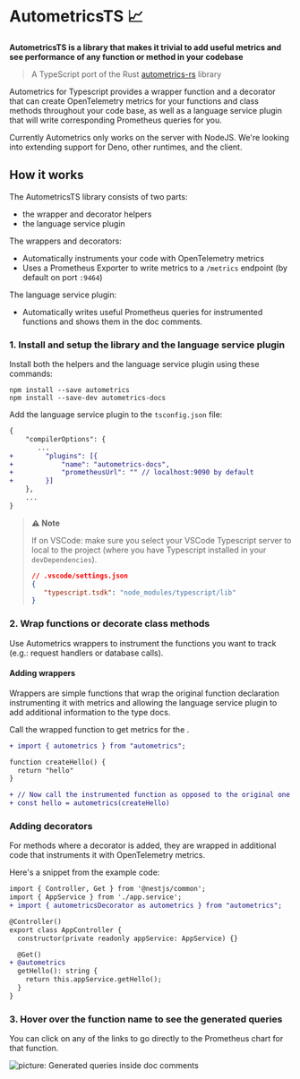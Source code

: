# AutometricsTS 📈

**AutometricsTS is a library that makes it trivial to add useful metrics and see performance of any function or method in your codebase**

> A TypeScript port of the Rust [autometrics-rs](https://github.com/fiberplane/autometrics-rs) library

Autometrics for Typescript provides a wrapper function and a decorator that can create OpenTelemetry metrics for your functions and class methods throughout your code base, as well as a language service plugin that will write corresponding Prometheus queries for you.

Currently Autometrics only works on the server with NodeJS. We're looking into extending support for Deno, other runtimes, and the client.

## How it works

The AutometricsTS library consists of two parts:
- the wrapper and decorator helpers
- the language service plugin

The wrappers and decorators:
- Automatically instruments your code with OpenTelemetry metrics
- Uses a Prometheus Exporter to write metrics to a `/metrics` endpoint (by default on port `:9464`)

The language service plugin:
- Automatically writes useful Prometheus queries for instrumented functions and shows them in the doc comments.


### 1. Install and setup the library and the language service plugin

Install both the helpers and the language service plugin using these commands:

```shell
npm install --save autometrics
npm install --save-dev autometrics-docs
```

Add the language service plugin to the `tsconfig.json` file:

```diff
{
    "compilerOptions": {
       ...
+        "plugins": [{
+            "name": "autometrics-docs",
+            "prometheusUrl": "" // localhost:9090 by default
+        }]
    },
	...
}
```

> **⚠️ Note** 
> 
> If on VSCode: make sure you select your VSCode Typescript server to local to the project (where you have Typescript installed in your `devDependencies`).
>
> ```json
> // .vscode/settings.json
>{
>    "typescript.tsdk": "node_modules/typescript/lib"
>}
> ```

### 2. Wrap functions or decorate class methods

Use Autometrics wrappers to instrument the functions you want to track (e.g.: request handlers or database calls).


#### Adding wrappers

Wrappers are simple functions that wrap the original function declaration instrumenting it with metrics and allowing the language service plugin to add additional information to the type docs.

Call the wrapped function to get metrics for the .

```diff
+ import { autometrics } from "autometrics";

function createHello() {
  return "hello"
}

+ // Now call the instrumented function as opposed to the original one
+ const hello = autometrics(createHello)
```

### Adding decorators

For methods where a decorator is added, they are wrapped in additional code that instruments it with OpenTelemetry metrics.

Here's a snippet from the example code:

```diff
import { Controller, Get } from '@nestjs/common';
import { AppService } from './app.service';
+ import { autometricsDecorator as autometrics } from "autometrics";

@Controller()
export class AppController {
  constructor(private readonly appService: AppService) {}

  @Get()
+ @autometrics
  getHello(): string {
    return this.appService.getHello();
  }
}
```

### 3. Hover over the function name to see the generated queries

You can click on any of the links to go directly to the Prometheus chart for that function.

![picture: Generated queries inside doc comments](assets/hover.png)